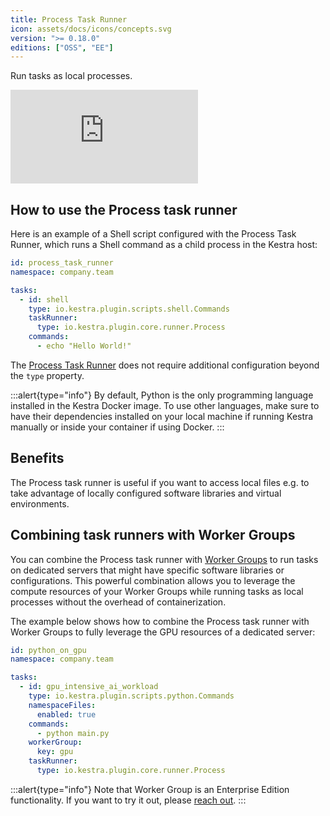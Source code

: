 ```yaml
---
title: Process Task Runner
icon: assets/docs/icons/concepts.svg
version: ">= 0.18.0"
editions: ["OSS", "EE"]
---
```


Run tasks as local processes.

<div class="video-container">
  <iframe src="https://www.youtube.com/embed/CC_CnH74qnk?si=_Pq-GBV2UadYlKxE" title="YouTube video player" frameborder="0" allow="accelerometer; autoplay; clipboard-write; encrypted-media; gyroscope; picture-in-picture; web-share" referrerpolicy="strict-origin-when-cross-origin" allowfullscreen></iframe>
</div>

## How to use the Process task runner

Here is an example of a Shell script configured with the Process Task Runner, which runs a Shell command as a child process in the Kestra host:

```yaml
id: process_task_runner
namespace: company.team

tasks:
  - id: shell
    type: io.kestra.plugin.scripts.shell.Commands
    taskRunner:
      type: io.kestra.plugin.core.runner.Process
    commands:
      - echo "Hello World!"
```

The [Process Task Runner](/plugins/core/task-runners/runner/io.kestra.plugin.core.runner.process) does not require additional configuration beyond the `type` property.

:::alert{type="info"}
By default, Python is the only programming language installed in the Kestra Docker image. To use other languages, make sure to have their dependencies installed on your local machine if running Kestra manually or inside your container if using Docker.
:::

## Benefits

The Process task runner is useful if you want to access local files e.g. to take advantage of locally configured software libraries and virtual environments.

## Combining task runners with Worker Groups

You can combine the Process task runner with [Worker Groups](../../06.enterprise/04.scalability/worker-group.md) to run tasks on dedicated servers that might have specific software libraries or configurations. This powerful combination allows you to leverage the compute resources of your Worker Groups while running tasks as local processes without the overhead of containerization.

The example below shows how to combine the Process task runner with Worker Groups to fully leverage the GPU resources of a dedicated server:

```yaml
id: python_on_gpu
namespace: company.team

tasks:
  - id: gpu_intensive_ai_workload
    type: io.kestra.plugin.scripts.python.Commands
    namespaceFiles:
      enabled: true
    commands:
      - python main.py
    workerGroup:
      key: gpu
    taskRunner:
      type: io.kestra.plugin.core.runner.Process
```

:::alert{type="info"}
Note that Worker Group is an Enterprise Edition functionality. If you want to try it out, please [reach out](/demo).
:::
